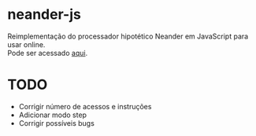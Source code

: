 # neander-js
Reimplementação do processador hipotético Neander em JavaScript para usar online.
<br>
Pode ser acessado [aqui](reonardoleis.github.io/neanderjs).

# TODO
- Corrigir número de acessos e instruções
- Adicionar modo step
- Corrigir possíveis bugs
